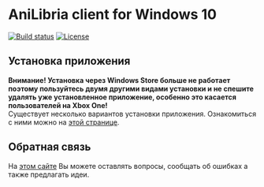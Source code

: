 # AniLibria client for Windows 10

[![Build status](https://ci.appveyor.com/api/projects/status/mmy41v654e7e8jgd?svg=true)](https://ci.appveyor.com/project/trueromanus/anilibria-win)
[![License](https://raw.githubusercontent.com/anilibria/anilibria-win/master/license-MIT-green.svg?sanitize=true)](https://raw.githubusercontent.com/anilibria/anilibria-win/master/license-MIT-green.svg?sanitize=true)

## Установка приложения

**Внимание! Установка через Windows Store больше не работает поэтому пользуйтесь двумя другими видами установки и не спешите удалять уже установленное приложение, особенно это касается пользователей на Xbox One!**  
Существует несколько вариантов установки приложения. Ознакомиться с ними можно на [этой странице](https://anilibria.github.io/anilibria-win/).  

## Обратная связь

На [этом сайте](https://anilibriawin10.reformal.ru/) Вы можете оставлять вопросы, сообщать об ошибках а также предлагать идеи.
